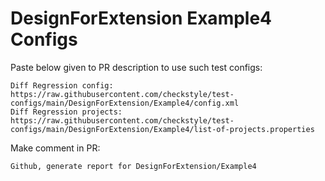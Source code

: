 # DesignForExtension Example4 Configs
Paste below given to PR description to use such test configs:
```
Diff Regression config: https://raw.githubusercontent.com/checkstyle/test-configs/main/DesignForExtension/Example4/config.xml
Diff Regression projects: https://raw.githubusercontent.com/checkstyle/test-configs/main/DesignForExtension/Example4/list-of-projects.properties
```
Make comment in PR:
```
Github, generate report for DesignForExtension/Example4
```
